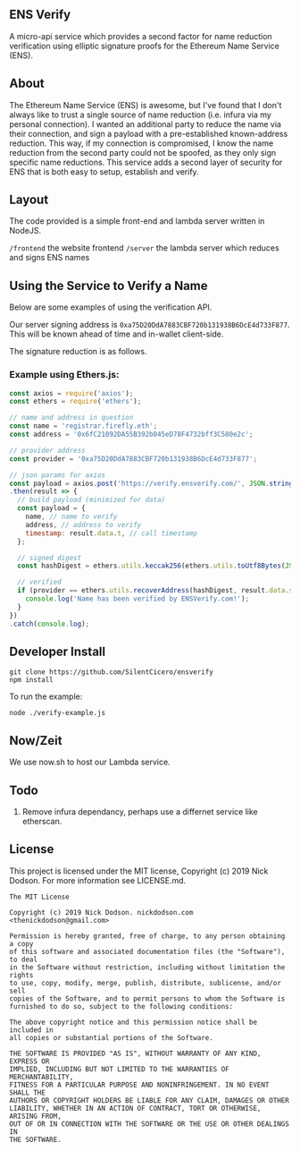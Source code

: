 ## ENS Verify

A micro-api service which provides a second factor for name reduction verification using elliptic signature proofs for the Ethereum Name Service (ENS).

## About

The Ethereum Name Service (ENS) is awesome, but I've found that I don't always like to trust a single source of name reduction (i.e. infura via my personal connection). I wanted an additional party to reduce the name via their connection, and sign a payload with a pre-established known-address reduction. This way, if my connection is compromised, I know the name reduction from the second party could not be spoofed, as they only sign specific name reductions. This service adds a second layer of security for ENS that is both easy to setup, establish and verify.

## Layout

The code provided is a simple front-end and lambda server written in NodeJS.

`/frontend` the website frontend
`/server` the lambda server which reduces and signs ENS names

## Using the Service to Verify a Name

Below are some examples of using the verification API.

Our server signing address is `0xa75D20DdA7883CBF720b131938B6DcE4d733F877`. This will be known ahead of time and in-wallet client-side.

The signature reduction is as follows.

### Example using Ethers.js:
```js
const axios = require('axios');
const ethers = require('ethers');

// name and address in question
const name = 'registrar.firefly.eth';
const address = '0x6fC21092DA55B392b045eD78F4732bff3C580e2c';

// provider address
const provider = '0xa75D20DdA7883CBF720b131938B6DcE4d733F877';

// json params for axios
const payload = axios.post('https://verify.ensverify.com/', JSON.stringify({ name }))
.then(result => {
  // build payload (minimized for data)
  const payload = {
    name, // name to verify
    address, // address to verify
    timestamp: result.data.t, // call timestamp
  };

  // signed digest
  const hashDigest = ethers.utils.keccak256(ethers.utils.toUtf8Bytes(JSON.stringify(payload)));

  // verified
  if (provider == ethers.utils.recoverAddress(hashDigest, result.data.s)) {
    console.log('Name has been verified by ENSVerify.com!');
  }
})
.catch(console.log);
```

## Developer Install

```
git clone https://github.com/SilentCicero/ensverify
npm install
```

To run the example:

```
node ./verify-example.js
```

## Now/Zeit

We use now.sh to host our Lambda service.

## Todo

1) Remove infura dependancy, perhaps use a differnet service like etherscan.

## License

This project is licensed under the MIT license, Copyright (c) 2019 Nick Dodson. For more information see LICENSE.md.

```
The MIT License

Copyright (c) 2019 Nick Dodson. nickdodson.com <thenickdodson@gmail.com>

Permission is hereby granted, free of charge, to any person obtaining a copy
of this software and associated documentation files (the "Software"), to deal
in the Software without restriction, including without limitation the rights
to use, copy, modify, merge, publish, distribute, sublicense, and/or sell
copies of the Software, and to permit persons to whom the Software is
furnished to do so, subject to the following conditions:

The above copyright notice and this permission notice shall be included in
all copies or substantial portions of the Software.

THE SOFTWARE IS PROVIDED "AS IS", WITHOUT WARRANTY OF ANY KIND, EXPRESS OR
IMPLIED, INCLUDING BUT NOT LIMITED TO THE WARRANTIES OF MERCHANTABILITY,
FITNESS FOR A PARTICULAR PURPOSE AND NONINFRINGEMENT. IN NO EVENT SHALL THE
AUTHORS OR COPYRIGHT HOLDERS BE LIABLE FOR ANY CLAIM, DAMAGES OR OTHER
LIABILITY, WHETHER IN AN ACTION OF CONTRACT, TORT OR OTHERWISE, ARISING FROM,
OUT OF OR IN CONNECTION WITH THE SOFTWARE OR THE USE OR OTHER DEALINGS IN
THE SOFTWARE.
```

